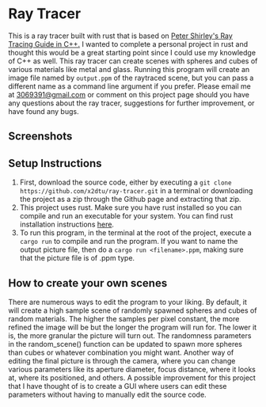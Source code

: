 # Ray Tracer
This is a ray tracer built with rust that is based on [Peter Shirley's Ray Tracing Guide in C++.](https://raytracing.github.io/books/RayTracingInOneWeekend.html) I wanted to complete a personal project in rust and thought this would be a great starting point since I could use my knowledge of C++ as well. This ray tracer can create scenes with spheres and cubes of various materials like metal and glass. Running this program will create an image file named by `output.ppm` of the raytraced scene, but you can pass a different name as a command line argument if you prefer. Please email me at 3069391@gmail.com or comment on this project page should you have any questions about the ray tracer, suggestions for further improvement, or have found any bugs.

## Screenshots


## Setup Instructions
1. First, download the source code, either by executing a `git clone https://github.com/x2dtu/ray-tracer.git` in a terminal or downloading the project as a zip through the Github page and extracting that zip.
2. This project uses rust. Make sure you have rust installed so you can compile and run an executable for your system. You can find rust installation instructions [here](https://www.rust-lang.org/tools/install).
3. To run this program, in the terminal at the root of the project, execute a `cargo run` to compile and run the program. If you want to name the output picture file, then do a `cargo run <filename>.ppm`, making sure that the picture file is of .ppm type.

## How to create your own scenes
There are numerous ways to edit the program to your liking. By default, it will create a high sample scene of randomly spawned spheres and cubes of random materials. The higher the samples per pixel constant, the more refined the image will be but the longer the program will run for. The lower it is, the more granular the picture will turn out. The randomness parameters in the random_scene() function can be updated to spawn more spheres than cubes or whatever combination you might want. Another way of editing the final picture is through the camera, where you can change various parameters like its aperture diameter, focus distance, where it looks at, where its positioned, and others. A possible improvement for this project that I have thought of is to create a GUI where users can edit these parameters without having to manually edit the source code.
